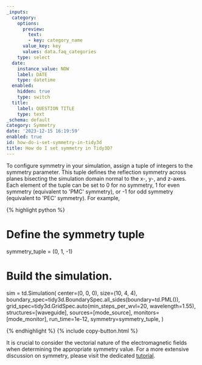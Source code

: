 ```yaml
---
_inputs:
  category:
    options:
      preview:
        text:
        - key: category_name
      value_key: key
      values: data.faq_categories
    type: select
  date:
    instance_value: NOW
    label: DATE
    type: datetime
  enabled:
    hidden: true
    type: switch
  title:
    label: QUESTION TITLE
    type: text
_schema: default
category: Symmetry
date: '2023-12-15 16:19:59'
enabled: true
id: how-do-i-set-symmetry-in-tidy3d
title: How do I set symmetry in Tidy3D?
---
```


To configure symmetry in your simulation, assign a tuple of integers to the symmetry parameter. This tuple defines the reflection symmetry across planes bisecting the simulation domain normal to the x-, y-, and z-axes. Each element of the tuple can be set to 0 for no symmetry, 1 for even symmetry (equivalent to 'PMC' symmetry), or -1 for odd symmetry (equivalent to 'PEC' symmetry). For example,

<div markdown class="code-snippet">{% highlight python %}

# Define the symmetry tuple
symmetry_tuple = (0, 1, -1)

# Build the simulation.
sim = td.Simulation(
    center=(0, 0, 0),
    size=(10, 4, 4),
    boundary_spec=tidy3d.BoundarySpec.all_sides(boundary=td.PML()),
    grid_spec=tidy3d.GridSpec.auto(min_steps_per_wvl=20, wavelength=1.55),
    structures=[waveguide],
    sources=[mode_source],
    monitors=[mode_monitor],
    run_time=1e-12,
    symmetry=symmetry_tuple,
)

{% endhighlight %}
{% include copy-button.html %}
</div>

It is crucial to consider the vectorial nature of the electromagnetic fields when determining the appropriate symmetry value. For a more extensive discussion on symmetry, please visit the dedicated [tutorial](https://www.flexcompute.com/tidy3d/examples/notebooks/Symmetry/).